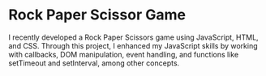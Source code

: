 # Rock Paper Scissor Game
<p>I recently developed a Rock Paper Scissors game using JavaScript, HTML, and CSS. Through this project, I enhanced my JavaScript skills by working with callbacks, DOM manipulation, event handling, and functions like setTimeout and setInterval, among other concepts.</p>